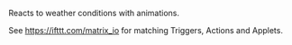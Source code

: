 Reacts to weather conditions with animations.

See https://ifttt.com/matrix_io for matching Triggers, Actions and Applets.